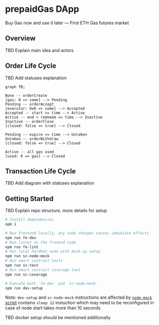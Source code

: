 # prepaidGas DApp

Buy Gas now and use it later — First ETH Gas futures market

## Overview

TBD Explain main idea and actors

## Order Life Cycle

TBD Add statuses explanation

```mermaid
graph TB;

None -- orderCreate
[gas: 0 => some] --> Pending
Pending -- orderAccept
[executor: 0x0 => some] --> Accepted
Accepted -- start <= time --> Active
Active -- end + redeeem <= time --> Inactive
Inactive -- orderClose
[closed: false => true] --> Closed

Pending -- expire <= time --> Untaken
Untaken -- orderWithdraw
[closed: false => true] --> Closed

Active -- all gas used
[used: 0 => gas] --> Closed
```

## Transaction Life Cycle

TBD Add diagram with statuses explanation

## Getting Started

TBD Explain repo structure, more details for setup

```sh
# Install dependencies
npm i

# Run frontend locally, any code changes causes immidiate effects
npm run fe-dev
# Run linter on the fronend code
npm run fe-lint
# Run local hardhat node with mock-up setup
npm run sc-node-mock
# Run smart contract tests
npm run sc-test
# Run smart contract coverage tool
npm run sc-coverage

# Execute both `fe-dev` and `sc-node-mock`
npm run dev-setup
```

Note: `dev-setup` and `sc-node-mock` instructions are affected by [`node-mock` script](packages/contracts/package.json) contains `sleep 12` instuction which may need to be reconfigured in case of node start takes more than 10 seconds

TBD docker setup should be mentioned additionally
